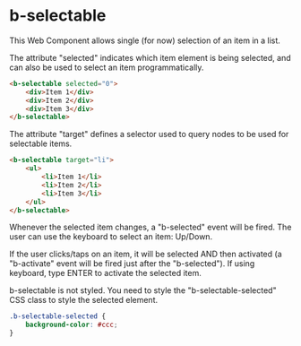 b-selectable
============
This Web Component allows single (for now) selection of an item in a list.

The attribute "selected" indicates which item element is being selected, and can also be used to select an item programmatically.

```html
<b-selectable selected="0">
    <div>Item 1</div>
    <div>Item 2</div>
    <div>Item 3</div>
</b-selectable>
```

The attribute "target" defines a selector used to query nodes to be used for selectable items.

```html
<b-selectable target="li">
    <ul>
        <li>Item 1</li>
        <li>Item 2</li>
        <li>Item 3</li>
    </ul>
</b-selectable>
```

Whenever the selected item changes, a "b-selected" event will be fired. The user can use the keyboard to select an item: Up/Down.

If the user clicks/taps on an item, it will be selected AND then activated (a "b-activate" event will be fired just after the "b-selected"). If using keyboard, type ENTER to activate the selected item.

b-selectable is not styled.  You need to style the "b-selectable-selected" CSS class to style the selected element.

```css
.b-selectable-selected {
    background-color: #ccc;
}
```